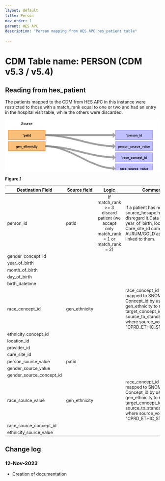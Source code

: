 ```yaml
---
layout: default
title: Person
nav_order: 1
parent: HES APC
description: "Person mapping from HES APC hes_patient table"

---
```


# CDM Table name: PERSON (CDM v5.3 / v5.4)

## Reading from hes_patient

The patients mapped to the CDM from HES APC in this instance were restricted to those with a match_rank equal to one or two and had an entry in the hospital visit table, while the others were discarded.



![](images/image2.png)

**Figure.1**

| Destination Field | Source field | Logic | Comment field |
| --- | --- | :---: | --- |
| person_id | patid |  	If match_rank >= 3 discard patient (we accept only match_rank = 1 or match_rank = 2)|  If a patient has no entry in source_hesapc.hes_hospital, disregard it.Data like gender, year_of_birth, location_id, Care_site_id comes from AURUM/GOLD as the data are linked to them.|
| gender_concept_id | | | |
| year_of_birth | | | |
| month_of_birth | |  | |
| day_of_birth |  |  |  |
| birth_datetime |  |  |  |
| race_concept_id | gen_ethnicity | | race_concept_id will be mapped to SNOMED Concept_id by using gen_ethnicity to retrieve the target_concept_id from source_to_standard_vocab_map where source_vocabulary_id = "CPRD_ETHIC_STCM"|
| ethnicity_concept_id |  |  |   |
| location_id |  |  |  |
| provider_id |  |  |  |
| care_site_id | | |  |
| person_source_value | patid |  |  |
| gender_source_value | |  | |
| gender_source_concept_id |  |  |  |
| race_source_value | gen_ethnicity| | race_concept_id will be mapped to SNOMED Concept_id by using gen_ethnicity to retrieve the target_concept_id from source_to_standard_vocab_map where source_vocabulary_id = "CPRD_ETHIC_STCM"|
| race_source_concept_id |  | |
| ethnicity_source_value |  |  |  | 

## Change log

### 12-Nov-2023
- Creation of documentation